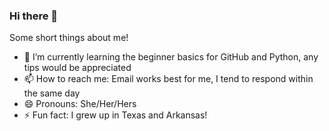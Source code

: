 ### Hi there 👋


Some short things about me!

- 🌱 I’m currently learning the beginner basics for GitHub and Python, any tips would be appreciated
- 📫 How to reach me: Email works best for me, I tend to respond within the same day
- 😄 Pronouns: She/Her/Hers
- ⚡ Fun fact: I grew up in Texas and Arkansas!
